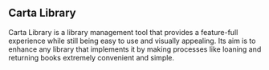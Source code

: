 ## Carta Library

Carta Library is a library management tool that provides a feature-full experience while still being easy to use and visually appealing. Its aim is to enhance any library that implements it by making processes like loaning and returning books extremely convenient and simple.
